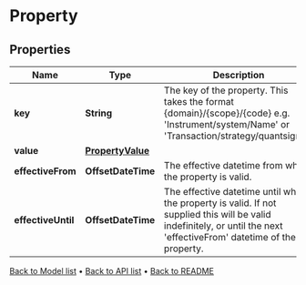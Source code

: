

# Property


## Properties

| Name | Type | Description | Notes |
|------------ | ------------- | ------------- | -------------|
|**key** | **String** | The key of the property. This takes the format {domain}/{scope}/{code} e.g. &#39;Instrument/system/Name&#39; or &#39;Transaction/strategy/quantsignal&#39;. |  |
|**value** | [**PropertyValue**](PropertyValue.md) |  |  [optional] |
|**effectiveFrom** | **OffsetDateTime** | The effective datetime from which the property is valid. |  [optional] |
|**effectiveUntil** | **OffsetDateTime** | The effective datetime until which the property is valid. If not supplied this will be valid indefinitely, or until the next &#39;effectiveFrom&#39; datetime of the property. |  [optional] |



[Back to Model list](../README.md#documentation-for-models) &#8226; [Back to API list](../README.md#documentation-for-api-endpoints) &#8226; [Back to README](../README.md)



